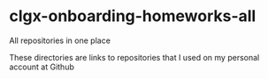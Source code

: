 # clgx-onboarding-homeworks-all
All repositories in one place

These directories are links to repositories that I used on my personal account at Github
